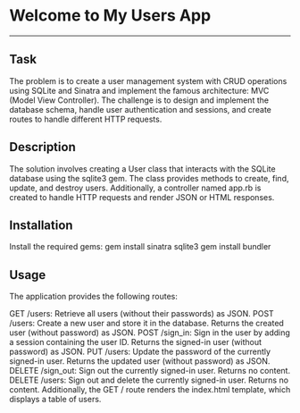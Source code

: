 # Welcome to My Users App
***

## Task
The problem is to create a user management system with CRUD operations using SQLite and Sinatra and implement the  famous architecture: MVC (Model View Controller). The challenge is to design and implement the database schema, handle user authentication and sessions, and create routes to handle different HTTP requests.

## Description
The solution involves creating a User class that interacts with the SQLite database using the sqlite3 gem. The class provides methods to create, find, update, and destroy users. Additionally, a controller named app.rb is created to handle HTTP requests and render JSON or HTML responses.

## Installation
Install the required gems: gem install sinatra sqlite3 gem install bundler

## Usage
The application provides the following routes:

GET /users: Retrieve all users (without their passwords) as JSON. POST /users: Create a new user and store it in the database. Returns the created user (without password) as JSON. POST /sign_in: Sign in the user by adding a session containing the user ID. Returns the signed-in user (without password) as JSON. PUT /users: Update the password of the currently signed-in user. Returns the updated user (without password) as JSON. DELETE /sign_out: Sign out the currently signed-in user. Returns no content. DELETE /users: Sign out and delete the currently signed-in user. Returns no content. Additionally, the GET / route renders the index.html template, which displays a table of users.
